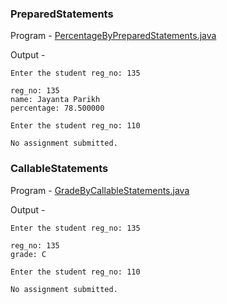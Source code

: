 ### PreparedStatements

Program - [PercentageByPreparedStatements.java](./PercentageByPreparedStatements.java)

Output -

```
Enter the student reg_no: 135

reg_no: 135
name: Jayanta Parikh
percentage: 78.500000
```

```
Enter the student reg_no: 110

No assignment submitted.
```

### CallableStatements

Program - [GradeByCallableStatements.java](./GradeByCallableStatements.java)

Output -

```
Enter the student reg_no: 135

reg_no: 135
grade: C
```

```
Enter the student reg_no: 110

No assignment submitted.
```